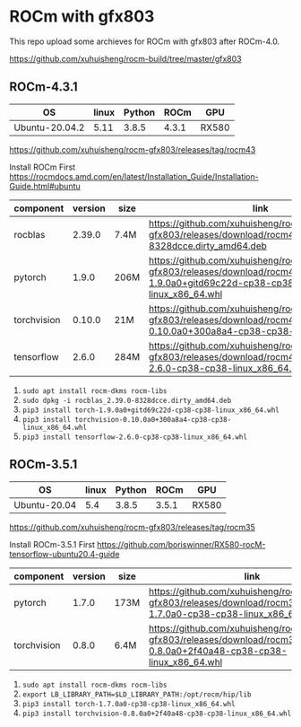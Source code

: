 
# ROCm with gfx803

This repo upload some archieves for ROCm with gfx803 after ROCm-4.0.

<https://github.com/xuhuisheng/rocm-build/tree/master/gfx803>

## ROCm-4.3.1

|OS            |linux|Python|ROCm |GPU  |
|--------------|-----|------|-----|-----|
|Ubuntu-20.04.2|5.11 |3.8.5 |4.3.1|RX580|

<https://github.com/xuhuisheng/rocm-gfx803/releases/tag/rocm43>

Install ROCm First <https://rocmdocs.amd.com/en/latest/Installation_Guide/Installation-Guide.html#ubuntu>

|component  |version|size|link|
|-----------|-------|----|----|
|rocblas    |2.39.0 |7.4M|<https://github.com/xuhuisheng/rocm-gfx803/releases/download/rocm43/rocblas_2.39.0-8328dcce.dirty_amd64.deb>|
|pytorch    |1.9.0  |206M|<https://github.com/xuhuisheng/rocm-gfx803/releases/download/rocm43/torch-1.9.0a0+gitd69c22d-cp38-cp38-linux_x86_64.whl>|
|torchvision|0.10.0 |21M |<https://github.com/xuhuisheng/rocm-gfx803/releases/download/rocm43/torchvision-0.10.0a0+300a8a4-cp38-cp38-linux_x86_64.whl>|
|tensorflow |2.6.0  |284M|<https://github.com/xuhuisheng/rocm-gfx803/releases/download/rocm43/tensorflow-2.6.0-cp38-cp38-linux_x86_64.whl>|

1. `sudo apt install rocm-dkms rocm-libs`
2. `sudo dpkg -i rocblas_2.39.0-8328dcce.dirty_amd64.deb`
3. `pip3 install torch-1.9.0a0+gitd69c22d-cp38-cp38-linux_x86_64.whl`
4. `pip3 install torchvision-0.10.0a0+300a8a4-cp38-cp38-linux_x86_64.whl`
5. `pip3 install tensorflow-2.6.0-cp38-cp38-linux_x86_64.whl`

## ROCm-3.5.1

|OS            |linux|Python|ROCm |GPU  |
|--------------|-----|------|-----|-----|
|Ubuntu-20.04  |5.4  |3.8.5 |3.5.1|RX580|

<https://github.com/xuhuisheng/rocm-gfx803/releases/tag/rocm35>

Install ROCm-3.5.1 First <https://github.com/boriswinner/RX580-rocM-tensorflow-ubuntu20.4-guide>

|component  |version|size|link|
|-----------|-------|----|----|
|pytorch    |1.7.0  |173M|<https://github.com/xuhuisheng/rocm-gfx803/releases/download/rocm35/torch-1.7.0a0-cp38-cp38-linux_x86_64.whl>|
|torchvision|0.8.0  |6.4M|<https://github.com/xuhuisheng/rocm-gfx803/releases/download/rocm35/torchvision-0.8.0a0+2f40a48-cp38-cp38-linux_x86_64.whl>|

1. `sudo apt install rocm-dkms rocm-libs`
2. `export LB_LIBRARY_PATH=$LD_LIBRARY_PATH:/opt/rocm/hip/lib`
3. `pip3 install torch-1.7.0a0-cp38-cp38-linux_x86_64.whl`
4. `pip3 install torchvision-0.8.0a0+2f40a48-cp38-cp38-linux_x86_64.whl`

